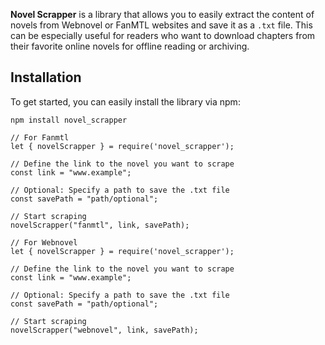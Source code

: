 **Novel Scrapper** is a library that allows you to easily extract the content of novels from Webnovel or FanMTL websites and save it as a `.txt` file. This can be especially useful for readers who want to download chapters from their favorite online novels for offline reading or archiving.

## Installation
To get started, you can easily install the library via npm:

```
npm install novel_scrapper
```

```
// For Fanmtl
let { novelScrapper } = require('novel_scrapper');

// Define the link to the novel you want to scrape
const link = "www.example";

// Optional: Specify a path to save the .txt file
const savePath = "path/optional";

// Start scraping
novelScrapper("fanmtl", link, savePath);
```


```
// For Webnovel
let { novelScrapper } = require('novel_scrapper');

// Define the link to the novel you want to scrape
const link = "www.example";

// Optional: Specify a path to save the .txt file
const savePath = "path/optional";

// Start scraping
novelScrapper("webnovel", link, savePath);
```
